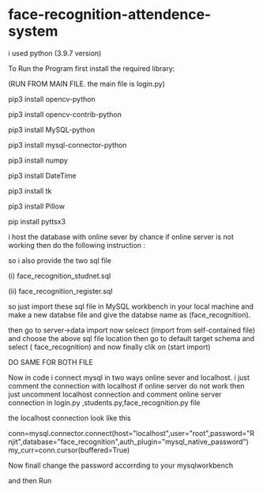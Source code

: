 # face-recognition-attendence-system


i used python (3.9.7 version)

To Run the Program first install the required library:

(RUN FROM MAIN FILE. the main file is    login.py)

pip3 install opencv-python

pip3 install opencv-contrib-python

pip3 install MySQL-python

pip3 install mysql-connector-python

pip3 install numpy

pip3 install DateTime

pip3 install tk

pip3 install Pillow

pip install pyttsx3

i host the database with online sever by chance if online server is not working then do the following instruction :

so i also provide the two sql file 

(i) face_recognition_studnet.sql 

(ii) face_recognition_register.sql

so just import these sql file in MySQL workbench in your local machine and make a new databse file and give the databse name as (face_recognition).

then go to server->data import now selcect (import from self-contained file) and choose the above sql file location then go to default target schema and select ( face_recognition) and now finally clik on (start import)

DO SAME FOR BOTH FILE

Now in code i connect mysql in two ways online sever and localhost. i just comment the connection with localhost if online server do not work then just uncomment localhost connection and comment online server connection in login.py ,students.py,face_recognition.py file

the localhost connection look like this

conn=mysql.connector.connect(host="localhost",user="root",password="Rnjit",database="face_recognition",auth_plugin="mysql_native_password") my_curr=conn.cursor(buffered=True)

Now finall change the password accorrding to your mysqlworkbench

and then Run
